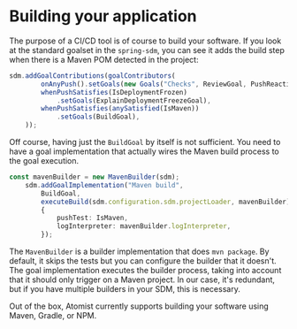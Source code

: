 # Building your application

The purpose of a CI/CD tool is of course to build your software. If you look at the standard goalset in the `spring-sdm`, you can see it adds the build step when there is a Maven POM detected in the project:

``` typescript
sdm.addGoalContributions(goalContributors(
        onAnyPush().setGoals(new Goals("Checks", ReviewGoal, PushReactionGoal, AutofixGoal)),
        whenPushSatisfies(IsDeploymentFrozen)
            .setGoals(ExplainDeploymentFreezeGoal),
        whenPushSatisfies(anySatisfied(IsMaven))
            .setGoals(BuildGoal),
    ));
```

Off course, having just the `BuildGoal` by itself is not sufficient. You need to have a goal implementation that actually wires the Maven build process to the goal execution.

``` typescript
const mavenBuilder = new MavenBuilder(sdm);
    sdm.addGoalImplementation("Maven build",
        BuildGoal,
        executeBuild(sdm.configuration.sdm.projectLoader, mavenBuilder),
        {
            pushTest: IsMaven,
            logInterpreter: mavenBuilder.logInterpreter,
        });
```

The `MavenBuilder` is a builder implementation that does `mvn package`. By default, it skips the tests but you can 
configure the builder that it doesn't. The goal implementation executes the builder process, taking into account that it should only trigger on a Maven project. In our case, it's redundant, but if you have multiple builders in your SDM, this is necessary.

Out of the box, Atomist currently supports building your software using Maven, Gradle, or NPM.
